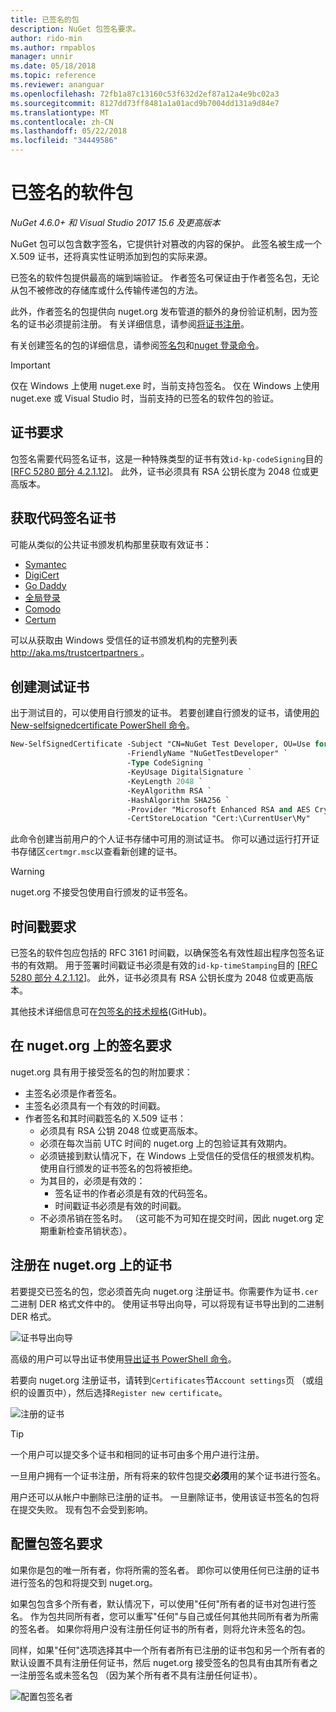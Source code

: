 ```yaml
---
title: 已签名的包
description: NuGet 包签名要求。
author: rido-min
ms.author: rmpablos
manager: unnir
ms.date: 05/18/2018
ms.topic: reference
ms.reviewer: ananguar
ms.openlocfilehash: 72fb1a87c13160c53f632d2ef87a12a4e9bc02a3
ms.sourcegitcommit: 8127dd73ff8481a1a01acd9b7004dd131a9d84e7
ms.translationtype: MT
ms.contentlocale: zh-CN
ms.lasthandoff: 05/22/2018
ms.locfileid: "34449586"
---
```

# <a name="signed-packages"></a>已签名的软件包

*NuGet 4.6.0+ 和 Visual Studio 2017 15.6 及更高版本*

NuGet 包可以包含数字签名，它提供针对篡改的内容的保护。 此签名被生成一个 X.509 证书，还将真实性证明添加到包的实际来源。

已签名的软件包提供最高的端到端验证。 作者签名可保证由于作者签名包，无论从包不被修改的存储库或什么传输传递包的方法。

此外，作者签名的包提供向 nuget.org 发布管道的额外的身份验证机制，因为签名的证书必须提前注册。 有关详细信息，请参阅[将证书注册](#register-certificate-on-nugetorg)。

有关创建签名的包的详细信息，请参阅[签名包](../create-packages/Sign-a-package.md)和[nuget 登录命令](../tools/cli-ref-sign.md)。

> [!Important]
> 仅在 Windows 上使用 nuget.exe 时，当前支持包签名。 仅在 Windows 上使用 nuget.exe 或 Visual Studio 时，当前支持的已签名的软件包的验证。

## <a name="certificate-requirements"></a>证书要求

包签名需要代码签名证书，这是一种特殊类型的证书有效`id-kp-codeSigning`目的 [[RFC 5280 部分 4.2.1.12](https://tools.ietf.org/html/rfc5280#section-4.2.1.12)]。 此外，证书必须具有 RSA 公钥长度为 2048 位或更高版本。

## <a name="get-a-code-signing-certificate"></a>获取代码签名证书

可能从类似的公共证书颁发机构那里获取有效证书：

- [Symantec](https://trustcenter.websecurity.symantec.com/process/trust/productOptions?productType=SoftwareValidationClass3)
- [DigiCert](https://www.digicert.com/code-signing/)
- [Go Daddy](https://www.godaddy.com/web-security/code-signing-certificate)
- [全局登录](https://www.globalsign.com/en/code-signing-certificate/)
- [Comodo](https://www.comodo.com/e-commerce/code-signing/code-signing-certificate.php)
- [Certum](https://www.certum.eu/certum/cert,offer_en_open_source_cs.xml) 

可以从获取由 Windows 受信任的证书颁发机构的完整列表[ http://aka.ms/trustcertpartners ](http://aka.ms/trustcertpartners)。

## <a name="create-a-test-certificate"></a>创建测试证书

出于测试目的，可以使用自行颁发的证书。 若要创建自行颁发的证书，请使用[的 New-selfsignedcertificate PowerShell 命令](/powershell/module/pkiclient/new-selfsignedcertificate.md)。

```ps
New-SelfSignedCertificate -Subject "CN=NuGet Test Developer, OU=Use for testing purposes ONLY" `
                          -FriendlyName "NuGetTestDeveloper" `
                          -Type CodeSigning `
                          -KeyUsage DigitalSignature `
                          -KeyLength 2048 `
                          -KeyAlgorithm RSA `
                          -HashAlgorithm SHA256 `
                          -Provider "Microsoft Enhanced RSA and AES Cryptographic Provider" `
                          -CertStoreLocation "Cert:\CurrentUser\My" 
```

此命令创建当前用户的个人证书存储中可用的测试证书。 你可以通过运行打开证书存储区`certmgr.msc`以查看新创建的证书。

> [!Warning]
> nuget.org 不接受包使用自行颁发的证书签名。

## <a name="timestamp-requirements"></a>时间戳要求

已签名的软件包应包括的 RFC 3161 时间戳，以确保签名有效性超出程序包签名证书的有效期。 用于签署时间戳证书必须是有效的`id-kp-timeStamping`目的 [[RFC 5280 部分 4.2.1.12](https://tools.ietf.org/html/rfc5280#section-4.2.1.12)]。 此外，证书必须具有 RSA 公钥长度为 2048 位或更高版本。

其他技术详细信息可在[包签名的技术规格](https://github.com/NuGet/Home/wiki/Package-Signatures-Technical-Details)(GitHub)。

## <a name="signature-requirements-on-nugetorg"></a>在 nuget.org 上的签名要求

nuget.org 具有用于接受签名的包的附加要求：

- 主签名必须是作者签名。
- 主签名必须具有一个有效的时间戳。
- 作者签名和其时间戳签名的 X.509 证书：
  - 必须具有 RSA 公钥 2048 位或更高版本。
  - 必须在每次当前 UTC 时间的 nuget.org 上的包验证其有效期内。
  - 必须链接到默认情况下，在 Windows 上受信任的受信任的根颁发机构。 使用自行颁发的证书签名的包将被拒绝。
  - 为其目的，必须是有效的： 
    - 签名证书的作者必须是有效的代码签名。
    - 时间戳证书必须是有效的时间戳。
  - 不必须吊销在签名时。 （这可能不为可知在提交时间，因此 nuget.org 定期重新检查吊销状态）。

## <a name="register-certificate-on-nugetorg"></a>注册在 nuget.org 上的证书

若要提交已签名的包，您必须首先向 nuget.org 注册证书。你需要作为证书`.cer`二进制 DER 格式文件中的。 使用证书导出向导，可以将现有证书导出到的二进制 DER 格式。

![证书导出向导](media/CertificateExportWizard.png)

高级的用户可以导出证书使用[导出证书 PowerShell 命令](/powershell/module/pkiclient/export-certificate.md)。

若要向 nuget.org 注册证书，请转到`Certificates`节`Account settings`页 （或组织的设置页中），然后选择`Register new certificate`。

![注册的证书](media/registered-certs.png)

> [!Tip]
> 一个用户可以提交多个证书和相同的证书可由多个用户进行注册。

一旦用户拥有一个证书注册，所有将来的软件包提交**必须**用的某个证书进行签名。

用户还可以从帐户中删除已注册的证书。 一旦删除证书，使用该证书签名的包将在提交失败。 现有包不会受到影响。

## <a name="configure-package-signing-requirements"></a>配置包签名要求

如果你是包的唯一所有者，你将所需的签名者。 即你可以使用任何已注册的证书进行签名的包和将提交到 nuget.org。

如果包包含多个所有者，默认情况下，可以使用"任何"所有者的证书对包进行签名。 作为包共同所有者，您可以重写"任何"与自己或任何其他共同所有者为所需的签名者。 如果你将用户没有注册任何证书的所有者，则将允许未签名的包。 

同样，如果"任何"选项选择其中一个所有者所有已注册的证书包和另一个所有者的默认设置不具有注册任何证书，然后 nuget.org 接受签名的包具有由其所有者之一注册签名或未签名包 （因为某个所有者不具有注册任何证书）。

![配置包签名者](media/configure-package-signers.png)
